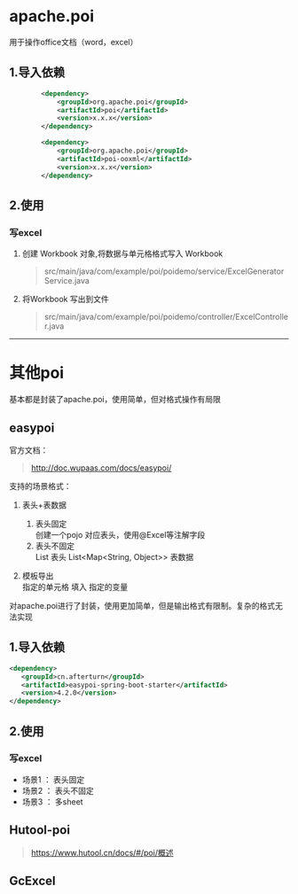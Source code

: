 
# apache.poi

用于操作office文档（word，excel）

## 1.导入依赖
```xml
        <dependency>
            <groupId>org.apache.poi</groupId>
            <artifactId>poi</artifactId>
            <version>x.x.x</version>
        </dependency>

        <dependency>
            <groupId>org.apache.poi</groupId>
            <artifactId>poi-ooxml</artifactId>
            <version>x.x.x</version>
        </dependency>
```
## 2.使用

### 写excel
1. 创建 Workbook 对象,将数据与单元格格式写入 Workbook
   >src/main/java/com/example/poi/poidemo/service/ExcelGeneratorService.java
2. 将Workbook 写出到文件
   >src/main/java/com/example/poi/poidemo/controller/ExcelController.java

---

# 其他poi
基本都是封装了apache.poi，使用简单，但对格式操作有局限

## easypoi
官方文档：
>http://doc.wupaas.com/docs/easypoi/


支持的场景格式：
1. 表头+表数据
   1.  表头固定\
   创建一个pojo 对应表头，使用@Excel等注解字段 
   2. 表头不固定\
      List<ExcelExportEntity> 表头
      List<Map<String, Object>> 表数据

2. 模板导出\
指定的单元格 填入 指定的变量


对apache.poi进行了封装，使用更加简单，但是输出格式有限制。复杂的格式无法实现

## 1.导入依赖
```xml
<dependency>
   <groupId>cn.afterturn</groupId>
   <artifactId>easypoi-spring-boot-starter</artifactId>
   <version>4.2.0</version>
</dependency>
```
## 2.使用

### 写excel
- 场景1 ： 表头固定
- 场景2 ： 表头不固定
- 场景3 ： 多sheet



## Hutool-poi
>https://www.hutool.cn/docs/#/poi/概述

## GcExcel